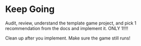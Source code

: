 # Keep Going

Audit, review, understand the template game project, and pick 1 recommendation from the docs and implement it. ONLY 1!!!!

Clean up after you implement. Make sure the game still runs!

